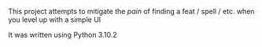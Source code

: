 This project attempts to mitigate the *pain* of finding a feat / spell / etc. when you level up with a simple UI

It was written using Python 3.10.2
